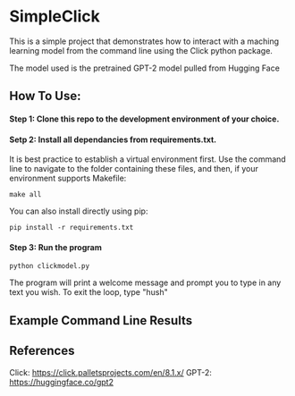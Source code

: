 # SimpleClick

This is a simple project that demonstrates how to interact with a maching learning model from the command line using the Click python package.

The model used is the pretrained GPT-2 model pulled from Hugging Face

## How To Use:

#### Step 1: Clone this repo to the development environment of your choice.
#### Setp 2: Install all dependancies from requirements.txt.

It is best practice to establish a virtual environment first. Use the command line to navigate to the folder containing these files, and then, if your environment supports Makefile:

```
make all
```

You can also install directly using pip:

```
pip install -r requirements.txt
```

#### Step 3: Run the program 

```
python clickmodel.py
```

The program will print a welcome message and prompt you to type in any text you wish. To exit the loop, type "hush"

## Example Command Line Results


## References

Click: https://click.palletsprojects.com/en/8.1.x/
GPT-2: https://huggingface.co/gpt2
